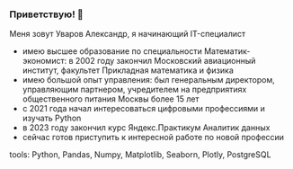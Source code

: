 ### Приветствую! 👋
Меня зовут Уваров Александр, я начинающий IT-специалист
- имею высшее образование по специальности Математик-экономист: в 2002 году закончил Московский авиационный институт, факультет Прикладная математика и физика
- имею большой опыт управления: был генеральным директором, управляющим партнером, учредителем на предприятиях общественного питания Москвы более 15 лет
- с 2021 года начал интересоваться цифровыми профессиями и изучать Python
- в 2023 году закончил курс Яндекс.Практикум Аналитик данных
- сейчас готов приступить к интересной работе по новой профессии

tools: Python, Pandas, Numpy, Matplotlib, Seaborn, Plotly, PostgreSQL
